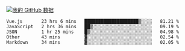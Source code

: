 [![我的 GitHub 数据](https://github-readme-stats.vercel.app/api?username=unbrain&?theme=dark)]()

<!--START_SECTION:waka-->
```text
Vue.js       23 hrs 6 mins   ████████████████████▒░░░░   81.21 % 
JavaScript   2 hrs 36 mins   ██▒░░░░░░░░░░░░░░░░░░░░░░   09.19 % 
JSON         1 hr 25 mins    █▒░░░░░░░░░░░░░░░░░░░░░░░   04.98 % 
Other        43 mins         ▓░░░░░░░░░░░░░░░░░░░░░░░░   02.54 % 
Markdown     34 mins         ▓░░░░░░░░░░░░░░░░░░░░░░░░   02.05 % 
```
<!--END_SECTION:waka-->
